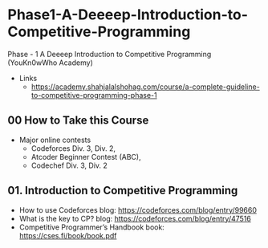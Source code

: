 # Phase1-A-Deeeep-Introduction-to-Competitive-Programming

Phase - 1 A Deeeep Introduction to Competitive Programming (YouKn0wWho Academy)

- Links
  - https://academy.shahjalalshohag.com/course/a-complete-guideline-to-competitive-programming-phase-1

## 00 How to Take this Course

- Major online contests
  - Codeforces Div. 3, Div. 2,
  - Atcoder Beginner Contest (ABC),
  - Codechef Div. 3, Div. 2

## 01. Introduction to Competitive Programming

- How to use Codeforces blog: https://codeforces.com/blog/entry/99660
- What is the key to CP? blog: https://codeforces.com/blog/entry/47516
- Competitive Programmer’s Handbook book: https://cses.fi/book/book.pdf
